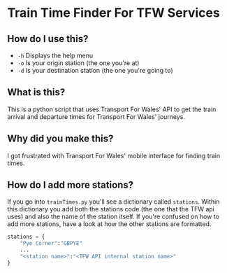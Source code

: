 # Train Time Finder For TFW Services 

## How do I use this?
- `-h` Displays the help menu
- `-o` Is your origin station (the one you're at)
- `-d` Is your destination station (the one you're going to)

## What is this?
This is a python script that uses Transport For Wales' API to get the train arrival and departure times for Transport For Wales' journeys.

## Why did you make this?
I got frustrated with Transport For Wales' mobile interface for finding train times. 

## How do I add more stations?
If you go into `trainTimes.py` you'll see a dictionary called `stations`. Within this dictionary you add both the stations code (the one that the TFW api uses) and also the name of the station itself. If you're confused on how to add more stations, have a look at how the other stations are formatted. 
```python
stations = {
	"Pye Corner":"GBPYE"
	...
	"<station name>":"<TFW API internal station name>"
}
``` 
